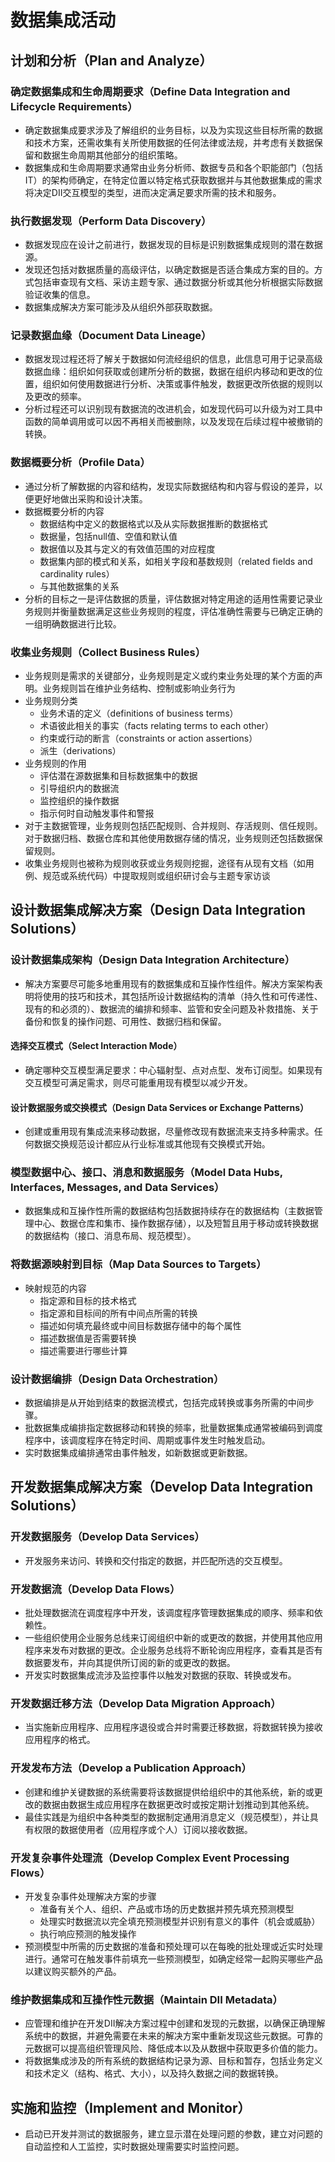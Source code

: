 # **数据集成活动**

## 计划和分析（Plan and Analyze）

### 确定数据集成和生命周期要求（Define Data Integration and Lifecycle Requirements）

- 确定数据集成要求涉及了解组织的业务目标，以及为实现这些目标所需的数据和技术方案，还需收集有关所使用数据的任何法律或法规，并考虑有关数据保留和数据生命周期其他部分的组织策略。
- 数据集成和生命周期要求通常由业务分析师、数据专员和各个职能部门（包括IT）的架构师确定，在特定位置以特定格式获取数据并与其他数据集成的需求将决定DII交互模型的类型，进而决定满足要求所需的技术和服务。

### 执行数据发现（Perform Data Discovery）

- 数据发现应在设计之前进行，数据发现的目标是识别数据集成规则的潜在数据源。
- 发现还包括对数据质量的高级评估，以确定数据是否适合集成方案的目的。方式包括审查现有文档、采访主题专家、通过数据分析或其他分析根据实际数据验证收集的信息。
- 数据集成解决方案可能涉及从组织外部获取数据。

### 记录数据血缘（Document Data Lineage）

- 数据发现过程还将了解关于数据如何流经组织的信息，此信息可用于记录高级数据血缘：组织如何获取或创建所分析的数据，数据在组织内移动和更改的位置，组织如何使用数据进行分析、决策或事件触发，数据更改所依据的规则以及更改的频率。
- 分析过程还可以识别现有数据流的改进机会，如发现代码可以升级为对工具中函数的简单调用或可以因不再相关而被删除，以及发现在后续过程中被撤销的转换。

### 数据概要分析（Profile Data）

- 通过分析了解数据的内容和结构，发现实际数据结构和内容与假设的差异，以便更好地做出采购和设计决策。
- 数据概要分析的内容
  - 数据结构中定义的数据格式以及从实际数据推断的数据格式
  - 数据量，包括null值、空值和默认值
  - 数据值以及其与定义的有效值范围的对应程度
  - 数据集内部的模式和关系，如相关字段和基数规则（related fields and cardinality rules）
  - 与其他数据集的关系
- 分析的目标之一是评估数据的质量，评估数据对特定用途的适用性需要记录业务规则并衡量数据满足这些业务规则的程度，评估准确性需要与已确定正确的一组明确数据进行比较。

### 收集业务规则（Collect Business Rules）

- 业务规则是需求的关键部分，业务规则是定义或约束业务处理的某个方面的声明。业务规则旨在维护业务结构、控制或影响业务行为
- 业务规则分类
  - 业务术语的定义（definitions of business terms）
  - 术语彼此相关的事实（facts relating terms to each other）
  - 约束或行动的断言（constraints or action assertions）
  - 派生（derivations）
- 业务规则的作用
  - 评估潜在源数据集和目标数据集中的数据
  - 引导组织内的数据流
  - 监控组织的操作数据
  - 指示何时自动触发事件和警报
- 对于主数据管理，业务规则包括匹配规则、合并规则、存活规则、信任规则。对于数据归档、数据仓库和其他使用数据存储的情况，业务规则还包括数据保留规则。
- 收集业务规则也被称为规则收获或业务规则挖掘，途径有从现有文档（如用例、规范或系统代码）中提取规则或组织研讨会与主题专家访谈

## 设计数据集成解决方案（Design Data Integration Solutions）

### 设计数据集成架构（Design Data Integration Architecture）

- 解决方案要尽可能多地重用现有的数据集成和互操作性组件。解决方案架构表明将使用的技巧和技术，其包括所设计数据结构的清单（持久性和可传递性、现有的和必须的）、数据流的编排和频率、监管和安全问题及补救措施、关于备份和恢复的操作问题、可用性、数据归档和保留。

#### 选择交互模式（Select Interaction Mode）

- 确定哪种交互模型满足要求：中心辐射型、点对点型、发布订阅型。如果现有交互模型可满足需求，则尽可能重用现有模型以减少开发。

#### 设计数据服务或交换模式（Design Data Services or Exchange Patterns）

- 创建或重用现有集成流来移动数据，尽量修改现有数据流来支持多种需求。任何数据交换规范设计都应从行业标准或其他现有交换模式开始。

### 模型数据中心、接口、消息和数据服务（Model Data Hubs, Interfaces, Messages, and Data Services）

- 数据集成和互操作性所需的数据结构包括数据持续存在的数据结构（主数据管理中心、数据仓库和集市、操作数据存储），以及短暂且用于移动或转换数据的数据结构（接口、消息布局、规范模型）。

### 将数据源映射到目标（Map Data Sources to Targets）

- 映射规范的内容
  - 指定源和目标的技术格式
  - 指定源和目标间的所有中间点所需的转换
  - 描述如何填充最终或中间目标数据存储中的每个属性
  - 描述数据值是否需要转换
  - 描述需要进行哪些计算

### 设计数据编排（Design Data Orchestration）

- 数据编排是从开始到结束的数据流模式，包括完成转换或事务所需的中间步骤。
- 批数据集成编排指定数据移动和转换的频率，批量数据集成通常被编码到调度程序中，该调度程序在特定时间、周期或事件发生时触发启动。
- 实时数据集成编排通常由事件触发，如新数据或更新数据。

## 开发数据集成解决方案（Develop Data Integration Solutions）

### 开发数据服务（Develop Data Services）

- 开发服务来访问、转换和交付指定的数据，并匹配所选的交互模型。

### 开发数据流（Develop Data Flows）

- 批处理数据流在调度程序中开发，该调度程序管理数据集成的顺序、频率和依赖性。
- 一些组织使用企业服务总线来订阅组织中新的或更改的数据，并使用其他应用程序来发布对数据的更改。企业服务总线将不断轮询应用程序，查看其是否有数据要发布，并向其提供所订阅的新的或更改的数据。
- 开发实时数据集成流涉及监控事件以触发对数据的获取、转换或发布。

### 开发数据迁移方法（Develop Data Migration Approach）

- 当实施新应用程序、应用程序退役或合并时需要迁移数据，将数据转换为接收应用程序的格式。

### 开发发布方法（Develop a Publication Approach）

- 创建和维护关键数据的系统需要将该数据提供给组织中的其他系统，新的或更改的数据由数据生成应用程序在数据更改时或按定期计划推动到其他系统。
- 最佳实践是为组织中各种类型的数据制定通用消息定义（规范模型），并让具有权限的数据使用者（应用程序或个人）订阅以接收数据。

### 开发复杂事件处理流（Develop Complex Event Processing Flows）

- 开发复杂事件处理解决方案的步骤
  - 准备有关个人、组织、产品或市场的历史数据并预先填充预测模型
  - 处理实时数据流以完全填充预测模型并识别有意义的事件（机会或威胁）
  - 执行响应预测的触发操作
- 预测模型中所需的历史数据的准备和预处理可以在每晚的批处理或近实时处理进行。通常可在触发事件前填充一些预测模型，如确定经常一起购买哪些产品以建议购买额外的产品。

### 维护数据集成和互操作性元数据（Maintain DII Metadata）

- 应管理和维护在开发DII解决方案过程中创建和发现的元数据，以确保正确理解系统中的数据，并避免需要在未来的解决方案中重新发现这些元数据。可靠的元数据可以提高组织管理风险、降低成本以及从数据中获取更多价值的能力。
- 将数据集成涉及的所有系统的数据结构记录为源、目标和暂存，包括业务定义和技术定义（结构、格式、大小），以及持久数据之间的数据转换。

## 实施和监控（Implement and Monitor）

- 启动已开发并测试的数据服务，建立显示潜在处理问题的参数，建立对问题的自动监控和人工监控，实时数据处理需要实时监控问题。
